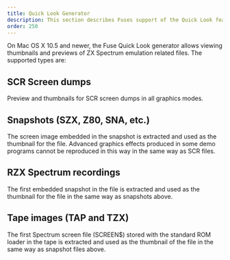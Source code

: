 ```yaml
---
title: Quick Look Generator
description: This section describes Fuses support of the Quick Look feature of Mac OS X 10.5 and newer.
order: 250
---
```


On Mac OS X 10.5 and newer, the Fuse Quick Look generator allows viewing
thumbnails and previews of ZX Spectrum emulation related files. The supported
types are:

## SCR Screen dumps

Preview and thumbnails for SCR screen dumps in all graphics modes.

## Snapshots (SZX, Z80, SNA, etc.)

The screen image embedded in the snapshot is extracted and used as the
thumbnail for the file. Advanced graphics effects produced in some demo programs
cannot be reproduced in this way in the same way as SCR files.

## RZX Spectrum recordings

The first embedded snapshot in the file is extracted and used as the thumbnail
for the file in the same way as snapshots above.

## Tape images (TAP and TZX)

The first Spectrum screen file (SCREEN$) stored with the standard ROM loader in
the tape is extracted and used as the thumbnail of the file in the same way as
snapshot files above.
